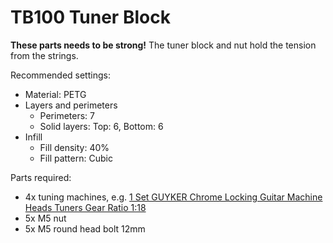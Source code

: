 # TB100 Tuner Block

**These parts needs to be strong!** The tuner block and nut hold the tension from the strings.

Recommended settings:
  - Material: PETG
  - Layers and perimeters
    - Perimeters: 7
    - Solid layers: Top: 6, Bottom: 6
  - Infill
    - Fill density: 40%
    - Fill pattern: Cubic

Parts required:
  - 4x tuning machines, e.g. [1 Set GUYKER Chrome Locking Guitar Machine Heads Tuners Gear Ratio 1:18](https://www.aliexpress.com/item/1005008338893519.html)
  - 5x M5 nut
  - 5x M5 round head bolt 12mm
